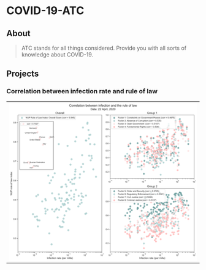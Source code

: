 # COVID-19-ATC

## About

> ATC stands for all things considered. Provide you with all sorts of knowledge about COVID-19.

## Projects

### Correlation between infection rate and rule of law

<table>
  <tr>
    <th><img width="800" src="./scripts/figures_rule_of_law/correlation_rlue_of_law.png" ></th>
  </tr>
</table>


